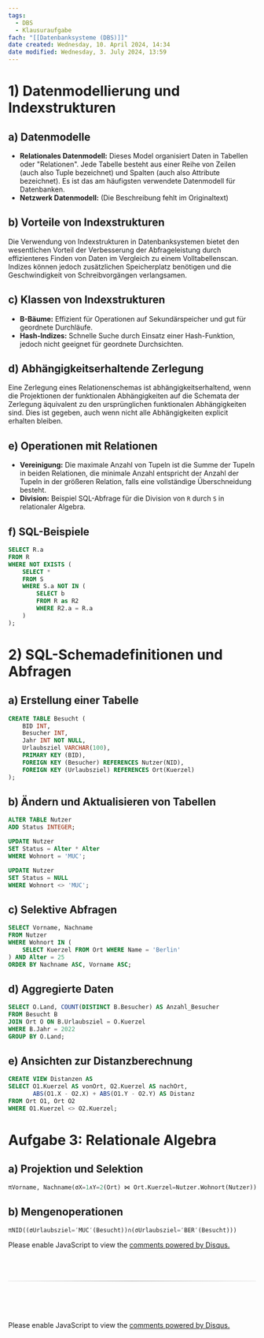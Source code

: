```yaml
---
tags:
  - DBS
  - Klausuraufgabe
fach: "[[Datenbanksysteme (DBS)]]"
date created: Wednesday, 10. April 2024, 14:34
date modified: Wednesday, 3. July 2024, 13:59
---
```


# 1) Datenmodellierung und Indexstrukturen

## a) Datenmodelle

- **Relationales Datenmodell:** Dieses Model organisiert Daten in Tabellen oder "Relationen". Jede Tabelle besteht aus einer Reihe von Zeilen (auch also Tuple bezeichnet) und Spalten (auch also Attribute bezeichnet). Es ist das am häufigsten verwendete Datenmodell für Datenbanken.
- **Netzwerk Datenmodell:** (Die Beschreibung fehlt im Originaltext)

## b) Vorteile von Indexstrukturen

Die Verwendung von Indexstrukturen in Datenbanksystemen bietet den wesentlichen Vorteil der Verbesserung der Abfrageleistung durch effizienteres Finden von Daten im Vergleich zu einem Volltabellenscan. Indizes können jedoch zusätzlichen Speicherplatz benötigen und die Geschwindigkeit von Schreibvorgängen verlangsamen.

## c) Klassen von Indexstrukturen

- **B-Bäume:** Effizient für Operationen auf Sekundärspeicher und gut für geordnete Durchläufe.
- **Hash-Indizes:** Schnelle Suche durch Einsatz einer Hash-Funktion, jedoch nicht geeignet für geordnete Durchsichten.

## d) Abhängigkeitserhaltende Zerlegung

Eine Zerlegung eines Relationenschemas ist abhängigkeitserhaltend, wenn die Projektionen der funktionalen Abhängigkeiten auf die Schemata der Zerlegung äquivalent zu den ursprünglichen funktionalen Abhängigkeiten sind. Dies ist gegeben, auch wenn nicht alle Abhängigkeiten explicit erhalten bleiben.

## e) Operationen mit Relationen

- **Vereinigung:** Die maximale Anzahl von Tupeln ist die Summe der Tupeln in beiden Relationen, die minimale Anzahl entspricht der Anzahl der Tupeln in der größeren Relation, falls eine vollständige Überschneidung besteht.
- **Division:** Beispiel SQL-Abfrage für die Division von `R` durch `S` in relationaler Algebra.

## f) SQL-Beispiele

```sql
SELECT R.a
FROM R
WHERE NOT EXISTS (
    SELECT *
    FROM S
    WHERE S.a NOT IN (
        SELECT b
        FROM R as R2
        WHERE R2.a = R.a
    )
);
```

# 2) SQL-Schemadefinitionen und Abfragen

## a) Erstellung einer Tabelle

```sql
CREATE TABLE Besucht (
    BID INT,
    Besucher INT,
    Jahr INT NOT NULL,
    Urlaubsziel VARCHAR(100),
    PRIMARY KEY (BID),
    FOREIGN KEY (Besucher) REFERENCES Nutzer(NID),
    FOREIGN KEY (Urlaubsziel) REFERENCES Ort(Kuerzel)
);
```

## b) Ändern und Aktualisieren von Tabellen

```sql
ALTER TABLE Nutzer
ADD Status INTEGER;

UPDATE Nutzer
SET Status = Alter * Alter
WHERE Wohnort = 'MUC';

UPDATE Nutzer
SET Status = NULL
WHERE Wohnort <> 'MUC';
```

## c) Selektive Abfragen

```sql
SELECT Vorname, Nachname
FROM Nutzer
WHERE Wohnort IN (
    SELECT Kuerzel FROM Ort WHERE Name = 'Berlin'
) AND Alter = 25
ORDER BY Nachname ASC, Vorname ASC;
```

## d) Aggregierte Daten

```sql
SELECT O.Land, COUNT(DISTINCT B.Besucher) AS Anzahl_Besucher
FROM Besucht B
JOIN Ort O ON B.Urlaubsziel = O.Kuerzel
WHERE B.Jahr = 2022
GROUP BY O.Land;
```

## e) Ansichten zur Distanzberechnung

```sql
CREATE VIEW Distanzen AS
SELECT O1.Kuerzel AS vonOrt, O2.Kuerzel AS nachOrt,
       ABS(O1.X - O2.X) + ABS(O1.Y - O2.Y) AS Distanz
FROM Ort O1, Ort O2
WHERE O1.Kuerzel <> O2.Kuerzel;
```

# Aufgabe 3: Relationale Algebra

## a) Projektion und Selektion

```sql
πVorname, Nachname​(σX=1∧Y=2​(Ort) ⋈ Ort.Kuerzel=Nutzer.Wohnort​(Nutzer))
```

## b) Mengenoperationen

```sql
πNID​((σUrlaubsziel=′MUC′​(Besucht))∩(σUrlaubsziel=′BER′​(Besucht)))
```

<!-- DISQUS SCRIPT COMMENT START -->

<!-- DISQUS RECOMMENDATION START -->

<div id="disqus_recommendations"></div>

<script> 
(function() { // REQUIRED CONFIGURATION VARIABLE: EDIT THE SHORTNAME BELOW
var d = document, s = d.createElement('script'); // IMPORTANT: Replace EXAMPLE with your forum shortname!
s.src = 'https://myuninotes.disqus.com/recommendations.js'; s.setAttribute('data-timestamp', +new Date());
(d.head || d.body).appendChild(s);
})();
</script>
<noscript>
Please enable JavaScript to view the 
<a href="https://disqus.com/?ref_noscript" rel="nofollow">
comments powered by Disqus.
</a>
</noscript>

<!-- DISQUS RECOMMENDATION END -->

<hr style="border: none; height: 2px; background: linear-gradient(to right, #f0f0f0, #ccc, #f0f0f0); margin-top: 4rem; margin-bottom: 5rem;">
<div id="disqus_thread"></div>
<script>
    /**
    *  RECOMMENDED CONFIGURATION VARIABLES: EDIT AND UNCOMMENT THE SECTION BELOW TO INSERT DYNAMIC VALUES FROM YOUR PLATFORM OR CMS.
    *  LEARN WHY DEFINING THESE VARIABLES IS IMPORTANT: https://disqus.com/admin/universalcode/#configuration-variables    */
    /*
    var disqus_config = function () {
    this.page.url = PAGE_URL;  // Replace PAGE_URL with your page's canonical URL variable
    this.page.identifier = PAGE_IDENTIFIER; // Replace PAGE_IDENTIFIER with your page's unique identifier variable
    };
    */
    (function() { // DON'T EDIT BELOW THIS LINE
    var d = document, s = d.createElement('script');
    s.src = 'https://myuninotes.disqus.com/embed.js';
    s.setAttribute('data-timestamp', +new Date());
    (d.head || d.body).appendChild(s);
    })();
</script>
<noscript>Please enable JavaScript to view the <a href="https://disqus.com/?ref_noscript">comments powered by Disqus.</a></noscript>

<!-- DISQUS SCRIPT COMMENT END -->
